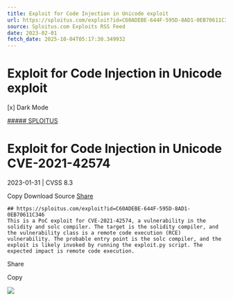 ```yaml
---
title: Exploit for Code Injection in Unicode exploit
url: https://sploitus.com/exploit?id=C60ADEBE-644F-595D-8AD1-0EB70611C346&utm_source=rss&utm_medium=rss
source: Sploitus.com Exploits RSS Feed
date: 2023-02-01
fetch_date: 2025-10-04T05:17:30.349932
---
```


# Exploit for Code Injection in Unicode exploit

[x]
Dark Mode

[##### SPLOITUS](/)

# Exploit for Code Injection in Unicode CVE-2021-42574

2023-01-31 | CVSS 8.3

Copy
Download
Source
[Share](#share-url)

```
## https://sploitus.com/exploit?id=C60ADEBE-644F-595D-8AD1-0EB70611C346
This is a PoC exploit for CVE-2021-42574, a vulnerability in the solidity and solc compiler. The target is the solidity compiler, and the vulnerability class is a remote code execution (RCE) vulnerability. The probable entry point is the solc compiler, and the exploit is likely invoked by running the exploit.py script. The expected impact is remote code execution.
```

Share

Copy

![](https://mc.yandex.ru/watch/54912310)